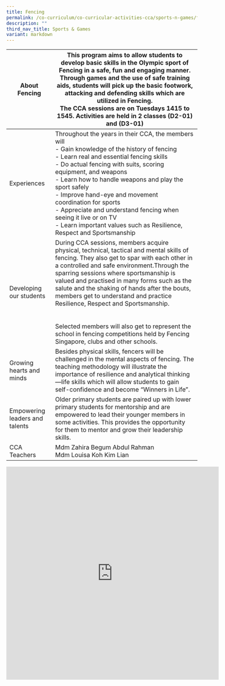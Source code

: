 ```yaml
---
title: Fencing
permalink: /co-curriculum/co-curricular-activities-cca/sports-n-games/fencing/
description: ""
third_nav_title: Sports & Games
variant: markdown
---
```

<table class="tg">
<thead>
  <tr>
    <th class="tg-hwm7">About Fencing</th>
    <th class="tg-u05r">This program aims to allow students to develop basic skills in the Olympic sport of Fencing in a safe, fun and engaging manner. Through games and the use of safe training aids, students will pick up the basic footwork, attacking and defending skills which are utilized in Fencing.<br>The CCA sessions are on Tuesdays 1415 to 1545. Activities are held in 2 classes (D2-01) and (D3-01)</th>
  </tr>
</thead>
<tbody>
  <tr>
    <td class="tg-dafn">Experiences</td>
    <td class="tg-u05r">Throughout the years in their CCA, the members will<br>- Gain knowledge of the history of fencing<br>- Learn real and essential fencing skills<br>- Do actual fencing with suits, scoring equipment, and weapons<br>- Learn how to handle weapons and play the sport safely<br>- Improve hand-eye and movement coordination for sports<br>- Appreciate and understand fencing when seeing it live or on TV<br>- Learn important values such as Resilience, Respect and Sportsmanship</td>
  </tr>
  <tr>
    <td class="tg-dafn">Developing our students</td>
    <td class="tg-u05r">During CCA sessions, members acquire physical, technical, tactical and mental skills of fencing.  They also get to spar with each other in a controlled and safe environment.Through the sparring sessions where sportsmanship is valued and practised in many forms such as the salute and the shaking of hands after the bouts, members get to understand and practice Resilience, Respect and Sportsmanship.<br><br><br>Selected members will also get to represent the school in fencing competitions held by Fencing Singapore, clubs and other schools.</td>
  </tr>
  <tr>
    <td class="tg-dafn">Growing hearts and minds</td>
    <td class="tg-u05r">Besides physical skills, fencers will be challenged in the mental aspects of fencing.   The teaching methodology will illustrate the importance of resilience and analytical thinking—life skills which will allow students to gain self-confidence and become “Winners in Life”.</td>
  </tr>
  <tr>
    <td class="tg-dafn">Empowering leaders and talents</td>
    <td class="tg-u05r">Older primary students are paired up with lower primary students for mentorship and are empowered to lead their younger members in some activities. This provides the opportunity for them to mentor and grow their leadership skills.</td>
  </tr>
  <tr>
    <td class="tg-dafn">CCA Teachers</td>
    <td class="tg-u05r">Mdm Zahira Begum Abdul Rahman<br>Mdm Louisa Koh Kim Lian</td>
  </tr>
</tbody>
</table>

<iframe allowfullscreen="true" height="560" width="560" frameborder="0" src="https://docs.google.com/presentation/d/e/2PACX-1vQlHJiDAKw6KI-aXTBn3Eb-6WDBz9bj8fqmqd25LmCEJwrtnzzmkqxqs2qfXUQbqqwJnAhjDw0HkKIF/embed?start=true&amp;loop=true&amp;delayms=3000"></iframe>